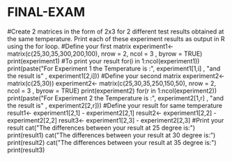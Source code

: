# FINAL-EXAM
#Create 2 matrices in the form of 2x3 for 2 different test results obtained at the same temperature. Print each of these experiment results as output in R using the for loop.
#Define your first matrix
experiment1<- matrix(c(25,30,35,300,200,100), nrow = 2, ncol = 3 , byrow = TRUE)
print(experiment1) 
#To print your result
for(i in 1:ncol(experiment1))
print(paste("For Experiment 1 the Temperature is :", experiment1[1,i] , "and the result is" , experiment1[2,i]))
#Define your second matrix
experiment2<- matrix(c(25,30))
experiment2<- matrix(c(25,30,35,250,150,50), nrow = 2, ncol = 3 , byrow = TRUE)
print(experiment2)
for(r in 1:ncol(experiment2))
  print(paste("For Experiment 2 the Temperature is :", experiment2[1,r] , "and the result is" , experiment2[2,r]))
  #Define your result for same temperature
result1<- experiment1[2,1] - experiment2[2,1]
result2<- experiment1[2,2] - experiment2[2,2]
result3<- experiment1[2,3] - experiment2[2,3]
#Print your result
cat("The differences between your result at 25 degree is:")
print(result1)
cat("The differences between your result at 30 degree is:")
print(result2)
cat("The differences between your result at 35 degree is:")
print(result3)
